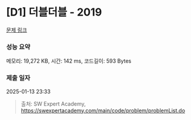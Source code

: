 # [D1] 더블더블 - 2019 

[문제 링크](https://swexpertacademy.com/main/code/problem/problemDetail.do?contestProbId=AV5QDEX6AqwDFAUq) 

### 성능 요약

메모리: 19,272 KB, 시간: 142 ms, 코드길이: 593 Bytes

### 제출 일자

2025-01-13 23:33



> 출처: SW Expert Academy, https://swexpertacademy.com/main/code/problem/problemList.do
